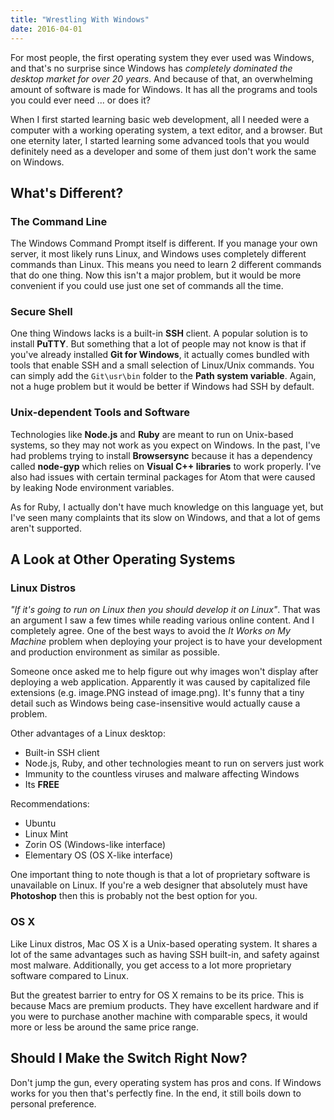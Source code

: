 ```yaml
---
title: "Wrestling With Windows"
date: 2016-04-01
---
```


For most people, the first operating system they ever used was Windows, and that's no surprise since Windows has *completely dominated the desktop market for over 20 years*. And because of that, an overwhelming amount of software is made for Windows. It has all the programs and tools you could ever need ... or does it?

When I first started learning basic web development, all I needed were a computer with a working operating system, a text editor, and a browser. But one eternity later, I started learning some advanced tools that you would definitely need as a developer and some of them just don't work the same on Windows.

## What's Different?

### The Command Line

The Windows Command Prompt itself is different. If you manage your own server, it most likely runs Linux, and Windows uses completely different commands than Linux. This means you need to learn 2 different commands that do one thing. Now this isn't a major problem, but it would be more convenient if you could use just one set of commands all the time.

### Secure Shell

One thing Windows lacks is a built-in **SSH** client. A popular solution is to install **PuTTY**. But something that a lot of people may not know is that if you've already installed **Git for Windows**, it actually comes bundled with tools that enable SSH and a small selection of Linux/Unix commands. You can simply add the `Git\usr\bin` folder to the **Path system variable**. Again, not a huge problem but it would be better if Windows had SSH by default.

### Unix-dependent Tools and Software

Technologies like **Node.js** and **Ruby** are meant to run on Unix-based systems, so they may not work as you expect on Windows. In the past, I've had problems trying to install **Browsersync** because it has a dependency called **node-gyp** which relies on **Visual C++ libraries** to work properly. I've also had issues with certain terminal packages for Atom that were caused by leaking Node environment variables.

As for Ruby, I actually don't have much knowledge on this language yet, but I've seen many complaints that its slow on Windows, and that a lot of gems aren't supported.

## A Look at Other Operating Systems

### Linux Distros

*"If it's going to run on Linux then you should develop it on Linux"*. That was an argument I saw a few times while reading various online content. And I completely agree. One of the best ways to avoid the *It Works on My Machine* problem when deploying your project is to have your development and production environment as similar as possible.

Someone once asked me to help figure out why images won't display after deploying a web application. Apparently it was caused by capitalized file extensions (e.g. image.PNG instead of image.png). It's funny that a tiny detail such as Windows being case-insensitive would actually cause a problem.

Other advantages of a Linux desktop:

- Built-in SSH client
- Node.js, Ruby, and other technologies meant to run on servers just work
- Immunity to the countless viruses and malware affecting Windows
- Its **FREE**

Recommendations:

- Ubuntu
- Linux Mint
- Zorin OS (Windows-like interface)
- Elementary OS (OS X-like interface)

One important thing to note though is that a lot of proprietary software is unavailable on Linux. If you're a web designer that absolutely must have **Photoshop** then this is probably not the best option for you.

### OS X

Like Linux distros, Mac OS X is a Unix-based operating system. It shares a lot of the same advantages such as having SSH built-in, and safety against most malware. Additionally, you get access to a lot more proprietary software compared to Linux.

But the greatest barrier to entry for OS X remains to be its price. This is because Macs are premium products. They have excellent hardware and if you were to purchase another machine with comparable specs, it would more or less be around the same price range.

## Should I Make the Switch Right Now?

Don't jump the gun, every operating system has pros and cons. If Windows works for you then that's perfectly fine. In the end, it still boils down to personal preference.
